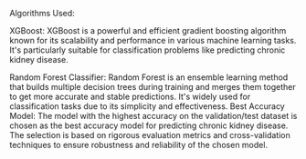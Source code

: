 Algorithms Used:

XGBoost: XGBoost is a powerful and efficient gradient boosting algorithm known for its scalability and performance in various machine learning tasks. It's particularly suitable for classification problems like predicting chronic kidney disease.

Random Forest Classifier: Random Forest is an ensemble learning method that builds multiple decision trees during training and merges them together to get more accurate and stable predictions. It's widely used for classification tasks due to its simplicity and effectiveness.
Best Accuracy Model:
The model with the highest accuracy on the validation/test dataset is chosen as the best accuracy model for predicting chronic kidney disease. The selection is based on rigorous evaluation metrics and cross-validation techniques to ensure robustness and reliability of the chosen model.
